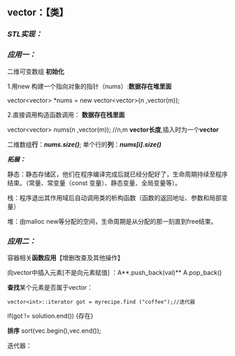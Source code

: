 ## **vector：**【类】

### ***STL实现：***





### ***应用一：***

二维可变数组 **初始化**

1.用new 构建一个指向对象的指针（nums）:**数据存在堆里面**

vector<vector<int>>  *nums = new vector<vector<int>>(n ,vector<int>(m));

2.直接调用构造函数调用： **数据存在栈里面**

vector<vector<int>> nums(n ,vector<int>(m));  //n,m **vector长度**,插入时为一个**vector<int>**

二维数组**行**：***nums.size()***; 单个行的**列**：***nums[i].size()***

***拓展：***

静态：静态存储区，他们在程序编译完成后就已经分配好了，生命周期持续至程序结束。（常量、常变量（const 变量）、静态变量、全局变量等）。

栈：程序退出其作用域后自动调用类的析构函数（函数的返回地址、参数和局部变量）

堆：由malloc new等分配的空间，生命周期是从分配的那一刻直到free结束。



### ***应用二：***

容器相关**函数应用**【增删改查及其他操作】

向vector中插入元素[不是向元素赋值] ：A**.push_back(val)**  A.pop_back()

**查找**某个元素是否属于vector：

```
vector<int>::iterator got = myrecipe.find ("coffee");//迭代器
```

if(got != solution.end()) {存在}

**排序** sort(vec.begin(),vec.end());

迭代器：